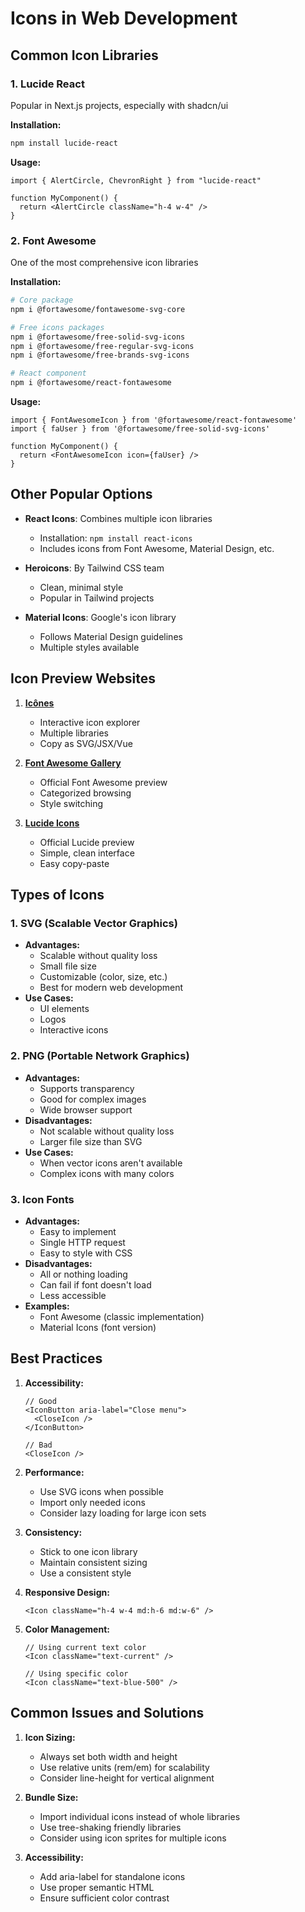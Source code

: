# Icons in Web Development

## Common Icon Libraries

### 1. Lucide React
Popular in Next.js projects, especially with shadcn/ui

**Installation:**
```bash
npm install lucide-react
```

**Usage:**
```tsx
import { AlertCircle, ChevronRight } from "lucide-react"

function MyComponent() {
  return <AlertCircle className="h-4 w-4" />
}
```

### 2. Font Awesome
One of the most comprehensive icon libraries

**Installation:**
```bash
# Core package
npm i @fortawesome/fontawesome-svg-core

# Free icons packages
npm i @fortawesome/free-solid-svg-icons
npm i @fortawesome/free-regular-svg-icons
npm i @fortawesome/free-brands-svg-icons

# React component
npm i @fortawesome/react-fontawesome
```

**Usage:**
```tsx
import { FontAwesomeIcon } from '@fortawesome/react-fontawesome'
import { faUser } from '@fortawesome/free-solid-svg-icons'

function MyComponent() {
  return <FontAwesomeIcon icon={faUser} />
}
```

## Other Popular Options

- **React Icons**: Combines multiple icon libraries
  - Installation: `npm install react-icons`
  - Includes icons from Font Awesome, Material Design, etc.

- **Heroicons**: By Tailwind CSS team
  - Clean, minimal style
  - Popular in Tailwind projects

- **Material Icons**: Google's icon library
  - Follows Material Design guidelines
  - Multiple styles available

## Icon Preview Websites

1. **[Icônes](https://icones.js.org/)**
   - Interactive icon explorer
   - Multiple libraries
   - Copy as SVG/JSX/Vue

2. **[Font Awesome Gallery](https://fontawesome.com/icons)**
   - Official Font Awesome preview
   - Categorized browsing
   - Style switching

3. **[Lucide Icons](https://lucide.dev/icons/)**
   - Official Lucide preview
   - Simple, clean interface
   - Easy copy-paste

## Types of Icons

### 1. SVG (Scalable Vector Graphics)
- **Advantages:**
  - Scalable without quality loss
  - Small file size
  - Customizable (color, size, etc.)
  - Best for modern web development
- **Use Cases:**
  - UI elements
  - Logos
  - Interactive icons

### 2. PNG (Portable Network Graphics)
- **Advantages:**
  - Supports transparency
  - Good for complex images
  - Wide browser support
- **Disadvantages:**
  - Not scalable without quality loss
  - Larger file size than SVG
- **Use Cases:**
  - When vector icons aren't available
  - Complex icons with many colors

### 3. Icon Fonts
- **Advantages:**
  - Easy to implement
  - Single HTTP request
  - Easy to style with CSS
- **Disadvantages:**
  - All or nothing loading
  - Can fail if font doesn't load
  - Less accessible
- **Examples:**
  - Font Awesome (classic implementation)
  - Material Icons (font version)

## Best Practices

1. **Accessibility:**
   ```tsx
   // Good
   <IconButton aria-label="Close menu">
     <CloseIcon />
   </IconButton>

   // Bad
   <CloseIcon />
   ```

2. **Performance:**
   - Use SVG icons when possible
   - Import only needed icons
   - Consider lazy loading for large icon sets

3. **Consistency:**
   - Stick to one icon library
   - Maintain consistent sizing
   - Use a consistent style

4. **Responsive Design:**
   ```tsx
   <Icon className="h-4 w-4 md:h-6 md:w-6" />
   ```

5. **Color Management:**
   ```tsx
   // Using current text color
   <Icon className="text-current" />

   // Using specific color
   <Icon className="text-blue-500" />
   ```

## Common Issues and Solutions

1. **Icon Sizing:**
   - Always set both width and height
   - Use relative units (rem/em) for scalability
   - Consider line-height for vertical alignment

2. **Bundle Size:**
   - Import individual icons instead of whole libraries
   - Use tree-shaking friendly libraries
   - Consider using icon sprites for multiple icons

3. **Accessibility:**
   - Add aria-label for standalone icons
   - Use proper semantic HTML
   - Ensure sufficient color contrast